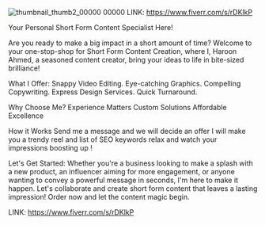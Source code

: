 ![thumbnail_![thumb2_00000](https://github.com/artisticharoon/Content-Creation-Specialist/assets/150673474/420eb4da-44fe-4d3d-b92e-43575400f726)
00000](https://github.com/artisticharoon/Content-Creation-Specialist/assets/150673474/1e4ae50f-7e2e-4067-8637-aab92a365e65)
LINK: https://www.fiverr.com/s/rDKlkP

Your Personal Short Form Content Specialist Here!

Are you ready to make a big impact in a short amount of time? 
Welcome to your one-stop-shop for Short Form Content Creation, 
where I, Haroon Ahmed, a seasoned content creator, 
bring your ideas to life in bite-sized brilliance!

What I Offer:
Snappy Video Editing.
Eye-catching Graphics.
Compelling Copywriting.
Express Design Services.
Quick Turnaround.

Why Choose Me?
Experience Matters
Custom Solutions
Affordable Excellence

How it Works
Send me a message and we will decide an offer
I will make you a trendy reel and list of SEO keywords
relax and watch your impressions boosting up !

Let's Get Started:
Whether you're a business looking to make a splash with a new product, 
an influencer aiming for more engagement, or anyone wanting to convey a 
powerful message in seconds, I'm here to make it happen. 
Let's collaborate and create short form content that leaves a lasting impression! 
Order now and let the content magic begin.

LINK: https://www.fiverr.com/s/rDKlkP
